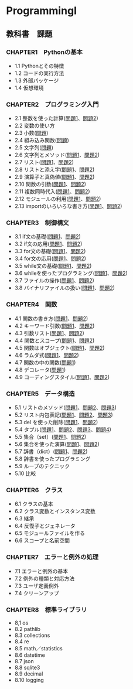 # ProgrammingI


## 教科書　課題

### CHAPTER1　Pythonの基本

- 1.1 Pythonとその特徴
- 1.2 コードの実行方法
- 1.3 外部パッケージ
- 1.4 仮想環境

### CHAPTER2　プログラミング入門

- 2.1 整数を使った計算([問題1](CHAPTER02/Q2_1_1.py)、[問題2](CHAPTER02/Q2_1_2.py))
- 2.2 変数の使い方
- 2.3 小数([問題](CHAPTER02/Q2_3_1.py))
- 2.4 組み込み関数([問題](CHAPTER02/Q2_4_1.py))
- 2.5 文字列([問題](CHAPTER02/Q2_5_2.py))
- 2.6 文字列とメソッド([問題1](CHAPTER02/Q2_6_1.py)、[問題2](CHAPTER02/Q2_6_2.py))
- 2.7 リスト([問題1](CHAPTER02/Q2_7_1.py)、[問題2](CHAPTER02/Q2_7_2.py))
- 2.8 リストと添え字([問題1](CHAPTER02/Q2_8_1.py)、[問題2](CHAPTER02/Q2_8_2.py))
- 2.9 演算子と真偽値([問題1](CHAPTER02/Q2_9_1.py)、[問題2](CHAPTER02/Q2_9_2.py))
- 2.10 関数の引数([問題1](CHAPTER02/Q2_10_1.py)、[問題2](CHAPTER02/Q2_10_2.py))
- 2.11 複数同時代入([問題1](CHAPTER02/Q2_11_1.py)、[問題2](CHAPTER02/Q2_11_2.py))
- 2.12 モジュールの利用([問題1](CHAPTER02/Q2_12_1.py)、[問題2](CHAPTER02/Q2_12_2.py))
- 2.13 importのいろいろな書き方([問題1](CHAPTER02/Q2_13_1.py)、[問題2](CHAPTER02/Q2_13_2.py))

### CHAPTER3　制御構文

- 3.1 if文の基礎([問題1](CHAPTER03/Q3_1_1.py)、[問題2](CHAPTER03/Q3_1_2.py))
- 3.2 if文の応用([問題1](CHAPTER03/Q3_2_1.py)、[問題2](CHAPTER03/Q3_2_2.py))
- 3.3 for文の基礎([問題1](CHAPTER03/Q3_3_1.py)、[問題2](CHAPTER03/Q3_3_2.py))
- 3.4 for文の応用([問題1](CHAPTER03/Q3_4_1.py)、[問題2](CHAPTER03/Q3_4_2.py))
- 3.5 while文の基礎([問題1](CHAPTER03/Q3_5_1.py)、[問題2](CHAPTER03/Q3_5_2.py))
- 3.6 whileを使ったプログラミング([問題1](CHAPTER03/Q3_6_1.py)、[問題2](CHAPTER03/Q3_6_2.py))
- 3.7 ファイルの操作([問題1](CHAPTER03/Q3_7_1.py)、[問題2](CHAPTER03/Q3_7_2.py))
- 3.8 バイナリファイルの扱い([問題1](CHAPTER03/Q3_8_1.py)、[問題2](CHAPTER03/Q3_8_2.py))

### CHAPTER4　関数

- 4.1 関数の書き方([問題1](CHAPTER04/Q4_1_1.py)、[問題2](CHAPTER04/Q4_1_2.py))
- 4.2 キーワード引数([問題1](CHAPTER04/Q4_2_1.py)、[問題2](CHAPTER04/Q4_2_2.py))
- 4.3 引数リスト([問題1](CHAPTER04/Q4_3_1.py)、[問題2](CHAPTER04/Q4_3_2.py))
- 4.4 関数とスコープ([問題1](CHAPTER04/Q4_4_1.py)、[問題2](CHAPTER04/Q4_4_2.py))
- 4.5 関数はオブジェクト([問題1](CHAPTER04/Q4_5_1.py)、[問題2](CHAPTER04/Q4_5_2.py))
- 4.6 ラムダ式([問題1](CHAPTER04/Q4_6_1.py)、[問題2](CHAPTER04/Q4_6_2.py))
- 4.7 関数の中の関数([問題1](CHAPTER04/Q4_7_1.py))
- 4.8 デコレータ([問題1](CHAPTER04/Q4_8_1.py))
- 4.9 コーディングスタイル([問題1](CHAPTER04/Q4_9_1.py)、[問題2](CHAPTER04/Q4_9_2.py))

### CHAPTER5　データ構造

- 5.1 リストのメソッド([問題1](CHAPTER05/Q5_1_1.py)、[問題2](CHAPTER05/Q5_1_2.py)、[問題3](CHAPTER05/Q5_1_3.py))
- 5.2 リスト内包表記([問題1](CHAPTER05/Q5_2_1.py)、[問題2](CHAPTER05/Q5_2_2.py)、[問題3](CHAPTER05/Q5_1_3.py))
- 5.3 del を使った削除([問題1](CHAPTER05/Q5_3_1.py)、[問題2](CHAPTER05/Q5_3_2.py))
- 5.4 タプル([問題1](CHAPTER05/Q5_4_1.py)、[問題2](CHAPTER05/Q5_4_2.py)、[問題3](CHAPTER05/Q5_4_3.py)、[問題4](CHAPTER05/Q5_4_4.py))
- 5.5 集合（set）([問題1](CHAPTER05/Q5_5_1.py)、[問題2](CHAPTER05/Q5_5_2.py))
- 5.6 集合を使った演算([問題1](CHAPTER05/Q5_5_1.py)、[問題2](CHAPTER05/Q5_6_2.py))
- 5.7 辞書（dict）([問題1](CHAPTER05/Q5_7_1.py)、[問題2](CHAPTER05/Q5_7_2.py))
- 5.8 辞書を使ったプログラミング
- 5.9 ループのテクニック
- 5.10 比較

### CHAPTER6　クラス

- 6.1 クラスの基本
- 6.2 クラス変数とインスタンス変数
- 6.3 継承
- 6.4 反復子とジェネレータ
- 6.5 モジュールファイルを作る
- 6.6 スコープと名前空間

### CHAPTER7　エラーと例外の処理

- 7.1 エラーと例外の基本
- 7.2 例外の種類と対応方法
- 7.3 ユーザ定義例外
- 7.4 クリーンアップ

### CHAPTER8　標準ライブラリ

- 8,1 os
- 8.2 pathlib
- 8.3 collections
- 8.4 re
- 8.5 math／statistics
- 8.6 datetime
- 8.7 json
- 8.8 sqlite3
- 8.9 decimal
- 8.10 logging

